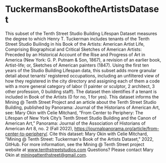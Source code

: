 # TuckermansBookoftheArtistsDataset
This subset of the Tenth Street Studio Building Lifespan Dataset measures the
degree to which Henry T. Tuckerman includes tenants of the Tenth Street Studio Builindg in his Book of the Artists: American Artist Life, Comprising Biographical and Critical
Sketches of American Artists: Preceded by an Historical Account of the Rise and Progress of Art in
America (New York: G. P. Putnam &amp; Son, 1867), a revision of an earlier book, Artist-life; or, Sketches of American painters
(1847). Using the first ten years of the Studio Building Lifespan data, this
subset adds more granular detail about tenants’ registered occupations, including
an unfiltered view of how they registered in the city directory and assigning each of
them a code with a more general category of labor (1 painter or sculptor, 2
architect, 3 other profession, 0 building staff). The dataset then identifies if a tenant
is included in Book of the Artists (0 for no, 1 for yes). This dataset informs the Mining @ Tenth Street Project and an article about the Tenth Street Studio Building, published by Panorama: Journal of the Historians of American Art, see: Mary Okin with Celie Mitchard, “From Center to Periphery: The Lifespan of New York City’s Tenth Street Studio Building and the Canon of American Art,” Panorama: Journal of the Association of Historians of American Art 8, no. 2 (Fall 2022), https://journalpanorama.org/article/from-center-to-periphery/. Cite this dataset: Mary Okin with Celie Mitchard, "Mining @ Tenth Street: Tuckerman's Book of the Artists Dataset," 2022, GitHub. For more information, see the Mining @ Tenth Street project website at www.tenthstreetstudios.com Questions? Please contact Mary Okin at miningattenthstreet@gmail.com.
